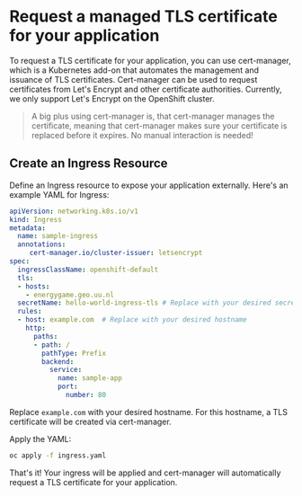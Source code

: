 # Request a managed TLS certificate for your application
To request a TLS certificate for your application, you can use cert-manager, which is a Kubernetes add-on that automates the management and issuance of TLS certificates. Cert-manager can be used to request certificates from Let's Encrypt and other certificate authorities. Currently, we only support Let's Encrypt on the OpenShift cluster. 
> A big plus using cert-manager is, that cert-manager manages the certificate, meaning that cert-manager makes sure your certificate is replaced before it expires. No manual interaction is needed!
## Create an Ingress Resource
Define an Ingress resource to expose your application externally. Here's an example YAML for Ingress:

```yaml
apiVersion: networking.k8s.io/v1
kind: Ingress
metadata:
  name: sample-ingress
  annotations:
     cert-manager.io/cluster-issuer: letsencrypt
spec:
  ingressClassName: openshift-default
  tls:
  - hosts:
    - energygame.geo.uu.nl
  secretName: hello-world-ingress-tls # Replace with your desired secret name (you don't need to make it in advance, it will be made for you)
  rules:
  - host: example.com  # Replace with your desired hostname
    http:
      paths:
      - path: /
        pathType: Prefix
        backend:
          service:
            name: sample-app
            port:
              number: 80
```

Replace `example.com` with your desired hostname. For this hostname, a TLS certificate will be created via cert-manager.

Apply the YAML:
```bash
oc apply -f ingress.yaml
```

That's it! Your ingress will be applied and cert-manager will automatically request a TLS certificate for your application.
